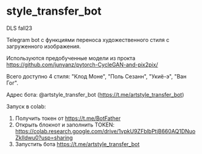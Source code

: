 # style_transfer_bot
DLS fall23

Telegram bot с функциями переноса художественного стиля с загруженного изображения. 

Используются предобученные модели из прокта https://github.com/junyanz/pytorch-CycleGAN-and-pix2pix/

Всего доступно 4 стиля: "Клод Моне", "Поль Сезанн", "Укиё-э", "Ван Гог".

Адрес бота: @artstyle_transfer_bot (https://t.me/artstyle_transfer_bot)

Запуск в colab:

1. Получить токен от https://t.me/BotFather
2. Открыть блокнот и заполнить TOKEN: https://colab.research.google.com/drive/1vpkU9ZFblbPtjB660AQ1DNuoZkIldwu0?usp=sharing
3. Запустить бота https://t.me/artstyle_transfer_bot
